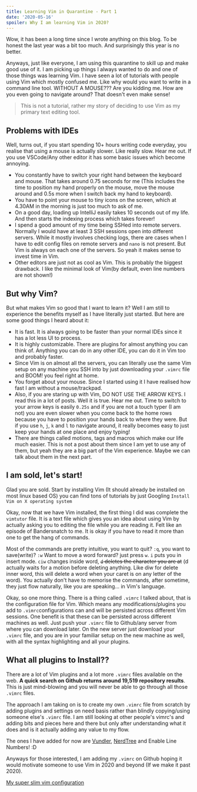 ```yaml
---
title: Learning Vim in Quarantine - Part 1
date: '2020-05-16'
spoiler: Why I am learning Vim in 2020?
---
```




Wow, it has been a long time since I wrote anything on this blog. To be honest the last year was a bit too much. And surprisingly this year is no better.


Anyways, just like everyone, I am using this quarantine to skill up and make good use of it. I am picking up things I always wanted to do and one of those things was learning Vim.
I have seen a lot of tutorials with people using Vim which mostly confused me. Like why would you want to write in a command line tool. WITHOUT A MOUSE??? Are you kidding me. How are you even going to navigate around? That doesn't even make sense! 

> This is not a tutorial, rather my story of deciding to use Vim as my primary text editing tool. 

## Problems with IDEs

Well, turns out, if you start spending 10+ hours writing code everyday, you realise that using a mouse is actually slower. Like really slow. Hear me out. If you use VSCode/Any other editor it has some basic issues which become annoying. 
- You constantly have to switch your right hand between the keyboard and mouse. That takes around 0.75 seconds for me (This includes the time to position my hand properly on the mouse, move the mouse around and 0.5s more when I switch back my hand to keyboard).
- You have to point your mouse to tiny icons on the screen, which at 4.30AM in the morning is just too much to ask of me.
- On a good day, loading up IntelliJ easily takes 10 seconds out of my life. And then starts the indexing process which takes forever!
- I spend a good amount of my time being SSHed into remote servers. Normally I would have at least 3 SSH sessions open into different servers. While it mostly involves checking logs, there are cases when I have to edit config files on remote servers and `nano` is not present. But Vim is always on each one of the servers. So yeah it makes sense to invest time in Vim.
- Other editors are just not as cool as Vim. This is probably the biggest drawback. I like the minimal look of Vim(by default, even line numbers are not shown!)

## But why Vim?

But what makes Vim so good that I want to learn it? Well I am still to experience the benefits myself as I have literally just started. But here are some good things I heard about it:
- It is fast. It is always going to be faster than your normal IDEs since it has a lot less UI to process.
- It is highly customizable. There are plugins for almost anything you can think of. Anything you can do in any other IDE, you can do it in Vim too and probably faster. 
- Since Vim is on almost all the servers, you can literally use the same Vim setup on any machine you SSH into by just downloading your `.vimrc` file and BOOM! you feel right at home.
- You forget about your mouse. Since I started using it I have realised how fast I am without a mouse/trackpad. 
- Also, if you are staring up with Vim, DO NOT USE THE ARROW KEYS. I read this in a lot of posts. Well it is true. Hear me out. Time to switch to your arrow keys is easily `0.25s` and if you are not a touch typer (I am not) you are even slower when you come back to the home rows because you have to position your hands back to where they were. But if you use `h`, `j`, `k` and `l` to navigate around, it really becomes easy to just keep your hands at one place and enjoy typing!
- There are things called motions, tags and macros which make our life much easier. This is not a post about them since I am yet to use any of them, but yeah they are a big part of the Vim experience. Maybe we can talk about them in the next part.

## I am sold, let's start!

Glad you are sold. Start by installing Vim (It should already be installed on most linux based OS) you can find tons of tutorials by just Googling `Install Vim on X operating system`

Okay, now that we have Vim installed, the first thing I did was complete the `vimtutor` file. It is a text file which gives you an idea about using Vim by actually asking you to editing the file while you are reading it. Felt like an episode of Bandersnatch to me. It is okay if you have to read it more than one to get the hang of commands.

Most of the commands are pretty intuitive, you want to quit? `:q`, you want to save(write)? `:w` Want to move a word forward? just press `w`. `i` puts you in insert mode. `ciw` changes inside word, ~~`d` deletes the character you are at~~ (d actually waits for a motion before deleting anything. Like diw for delete inner word, this will delete a word when your caret is on any letter of the word). You actually don't have to memorise the commands, after sometime, they just flow naturally, like you are speaking... in Vim's language.

Okay, so one more thing. There is a thing called `.vimrc` I talked about, that is the configuration file for Vim. Which means any modifications/plugins you add to `.vimrc`configurations can and will be persisted across different Vim sessions. One benefit is that these can be persisted across different machines as well. Just push your `.vimrc` file to Github/any server from where you can download later. On the new server just download your `.vimrc` file, and you are in your familiar setup on the new machine as well, with all the syntax highlighting and all your plugins.

## What all plugins to Install??

There are a lot of Vim plugins and a lot more `.vimrc` files available on the web. **A quick search on Github returns around 19,519 repository results**. This is just mind-blowing and you will never be able to go through all those `.vimrc` files. 

The approach I am taking on is to create my own `.vimrc` file from scratch by adding plugins and settings on need basis rather than blindly copying/using someone else's `.vimrc` file. I am still looking at other people's vimrc's and adding bits and pieces here and there but only after understanding what it does and is it actually adding any value to my flow.

The ones I have added for now are [Vundler](https://github.com/VundleVim/Vundle.vim), [NerdTree](https://github.com/preservim/nerdtree) and Enable Line Numbers! :D

Anyways for those interested, I am adding my `.vimrc` on Github hoping it would motivate someone to use Vim in 2020 and beyond (If we make it past 2020).


[My super slim vim configuration](https://github.com/anamritraj/vimrc) 

